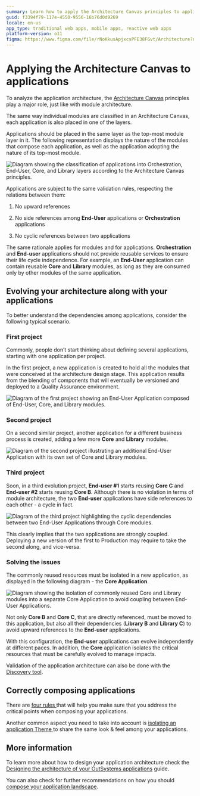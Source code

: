 ```yaml
---
summary: Learn how to apply the Architecture Canvas principles to applications in OutSystems 11 (O11) for effective architecture analysis and management.
guid: f3394f79-117e-4550-9556-16b76d0d9269
locale: en-us
app_type: traditional web apps, mobile apps, reactive web apps
platform-version: o11
figma: https://www.figma.com/file/rNoKkusApjxcsPFE38FGvt/Architecture?node-id=1343:643
---
```


# Applying the Architecture Canvas to applications

To analyze the application architecture, the [Architecture Canvas](https://success.outsystems.com/Support/Enterprise_Customers/Maintenance_and_Operations/Designing_the_architecture_of_your_OutSystems_applications/01_The_4_Layer_Canvas) principles play a major role, just like with module architecture.

The same way individual modules are classified in an Architecture Canvas, each application is also placed in one of the layers.

Applications should be placed in the same layer as the top-most module layer in it. The following representation displays the nature of the modules that compose each application, as well as the application adopting the nature of its top-most module.

![Diagram showing the classification of applications into Orchestration, End-User, Core, and Library layers according to the Architecture Canvas principles.](images/applying-4-layer-canvas-apps_0.png "Architecture Canvas Layer Classification")

Applications are subject to the same validation rules, respecting the relations between them:

1. No upward references

2. No side references among **End-User** applications or **Orchestration** applications

3. No cyclic references between two applications

The same rationale applies for modules and for applications. **Orchestration** and **End-user** applications should not provide reusable services to ensure their life cycle independence. For example, an **End-User** application can contain reusable **Core** and **Library** modules, as long as they are consumed only by other modules of the same application.

## Evolving your architecture along with your applications

To better understand the dependencies among applications, consider the following typical scenario.

### First project

Commonly, people don’t start thinking about defining several applications, starting with one application per project. 

In the first project, a new application is created to hold all the modules that were conceived at the architecture design stage. This application results from the blending of components that will eventually be versioned and deployed to a Quality Assurance environment.

![Diagram of the first project showing an End-User Application composed of End-User, Core, and Library modules.](images/applying-4-layer-canvas-apps_1.png "First Project Application Composition")

### Second project

On a second similar project, another application for a different business process is created, adding a few more **Core** and **Library** modules.

![Diagram of the second project illustrating an additional End-User Application with its own set of Core and Library modules.](images/applying-4-layer-canvas-apps_2.png "Second Project Application Composition")

### Third project

Soon, in a third evolution project, **End-user #1** starts reusing **Core C** and **End-user #2** starts reusing **Core B**. Although there is no violation in terms of module architecture, the two **End-user** applications have side references to each other - a cycle in fact.

![Diagram of the third project highlighting the cyclic dependencies between two End-User Applications through Core modules.](images/applying-4-layer-canvas-apps_3.png "Third Project Application Dependencies")

This clearly implies that the two applications are strongly coupled. Deploying a new version of the first to Production may require to take the second along, and vice-versa.

### Solving the issues

The commonly reused resources must be isolated in a new application, as displayed in the following diagram - the **Core Application**.

![Diagram showing the isolation of commonly reused Core and Library modules into a separate Core Application to avoid coupling between End-User Applications.](images/applying-4-layer-canvas-apps_4.png "Isolated Core Application")

Not only **Core B** and **Core C**, that are directly referenced, must be moved to this application, but also all their dependencies (**Library B** and **Library C**) to avoid upward references to the **End-user** applications.

With this configuration, the **End-user** applications can evolve independently at different paces. In addition, the **Core** application isolates the critical resources that must be carefully evolved to manage impacts.

Validation of the application architecture can also be done with the [Discovery tool](http://www.outsystems.com/forge/component/409/discovery/).

## Correctly composing applications

There are [four rules ](https://success.outsystems.com/Support/Enterprise_Customers/Maintenance_and_Operations/Designing_the_architecture_of_your_OutSystems_applications/Application_composition/02_The_4_rules_for_correct_application_composition)that will help you make sure that you address the critical points when composing your applications.

Another common aspect you need to take into account is [isolating an application Theme ](https://success.outsystems.com/Support/Enterprise_Customers/Maintenance_and_Operations/Designing_the_architecture_of_your_OutSystems_applications/Application_composition/03_Isolating_an_application_Theme)to share the same look & feel among your applications.

## More information

To learn more about how to design your application architecture check the [Designing the architecture of your OutSystems applications](https://success.outsystems.com/documentation/Best_Practices/Architecture/Designing_the_Architecture_of_Your_OutSystems_Applications) guide.

You can also check for further recommendations on how you should [compose your application landscape](https://success.outsystems.com/Support/Enterprise_Customers/Maintenance_and_Operations/Designing_the_architecture_of_your_OutSystems_applications/Application_composition).

